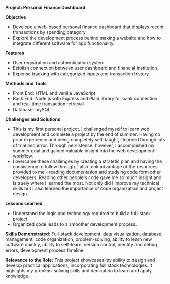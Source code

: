 **Project: Personal Finance Dashboard**

**Objective**  
- Develope a web-based personal finance dashboard that displays recent transactions by spending category.
- Explore the development process behind making a website and how to integrate different software for app functionality.

**Features**  
- User registration and authentication system.
- Estblish connection between user dashboard and financial institution.
- Expense tracking with categorized inputs and transaction history.

**Methods and Tools**  
- Front End: HTML and vanilla JavaScript  
- Back End: Node.js with Express and Plaid library for bank connection and real-time transaction retrieval  
- Database: mySQL

**Challenges and Solutions**  
- This is my first personal project. I challenged myself to learn web development and complete a project by the end of summer. Having no prior experience and being completely self-taught, I learned through lots of trial and error. Through persistence, however, I accomplished my summer goal and gained valuable insight into the web development workflow.
- I overcame these challenges by creating a stratetic plan and having the consistency to follow through. I also took advantage of the resources provided to me - reading documentation and studying code form other developers. Reading other people's code gave me so much insight and is truely where I learned the most. Not only did I improve my technical skills but I also learned the importance of code organization and project design.
  
**Lessons Learned**  
- Understand the logic and technology required to build a full-stack project.
- Organized code leads to a smoother development process.

**Skills Demonstrated:**
Full-stack development, data visualization, database management, code organization, problem-solving, ability to learn new software quickly, ability to self-learn, version control,
identify and debug errors, development process timeline.

**Relevance to the Role:**
This project showcases my ability to design and develop practical applications, incorporating full stack technologies. It highlights my problem-solving skills and dedication to learn and apply knowledge.
